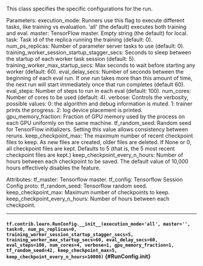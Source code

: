 This class specifies the specific configurations for the run.

Parameters:
  execution_mode: Runners use this flag to execute different tasks, like
    training vs evaluation. 'all' (the default) executes both training and
    eval.
  master: TensorFlow master. Empty string (the default) for local.
  task: Task id of the replica running the training (default: 0).
  num_ps_replicas: Number of parameter server tasks to use (default: 0).
  training_worker_session_startup_stagger_secs: Seconds to sleep between the
    startup of each worker task session (default: 5).
  training_worker_max_startup_secs: Max seconds to wait before starting any
    worker (default: 60).
  eval_delay_secs: Number of seconds between the beginning of each eval run.
    If one run takes more than this amount of time, the next run will start
    immediately once that run completes (default 60).
  eval_steps: Number of steps to run in each eval (default: 100).
  num_cores: Number of cores to be used (default: 4).
  verbose: Controls the verbosity, possible values:
    0: the algorithm and debug information is muted.
    1: trainer prints the progress.
    2: log device placement is printed.
  gpu_memory_fraction: Fraction of GPU memory used by the process on
    each GPU uniformly on the same machine.
  tf_random_seed: Random seed for TensorFlow initializers.
    Setting this value allows consistency between reruns.
  keep_checkpoint_max: The maximum number of recent checkpoint files to keep.
    As new files are created, older files are deleted.
    If None or 0, all checkpoint files are kept.
    Defaults to 5 (that is, the 5 most recent checkpoint files are kept.)
  keep_checkpoint_every_n_hours: Number of hours between each checkpoint
    to be saved. The default value of 10,000 hours effectively disables
    the feature.

Attributes:
  tf_master: Tensorflow master.
  tf_config: Tensorflow Session Config proto.
  tf_random_seed: Tensorflow random seed.
  keep_checkpoint_max: Maximum number of checkpoints to keep.
  keep_checkpoint_every_n_hours: Number of hours between each checkpoint.
- - -

#### `tf.contrib.learn.RunConfig.__init__(execution_mode='all', master='', task=0, num_ps_replicas=0, training_worker_session_startup_stagger_secs=5, training_worker_max_startup_secs=60, eval_delay_secs=60, eval_steps=100, num_cores=4, verbose=1, gpu_memory_fraction=1, tf_random_seed=42, keep_checkpoint_max=5, keep_checkpoint_every_n_hours=10000)` {#RunConfig.__init__}




